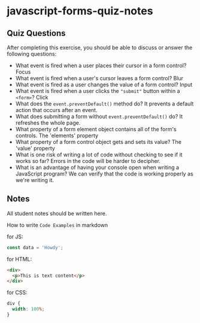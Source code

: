 # javascript-forms-quiz-notes

## Quiz Questions

After completing this exercise, you should be able to discuss or answer the following questions:

- What event is fired when a user places their cursor in a form control?
  Focus
- What event is fired when a user's cursor leaves a form control?
  Blur
- What event is fired as a user changes the value of a form control?
  Input
- What event is fired when a user clicks the `"submit"` button within a `<form>`?
  Click
- What does the `event.preventDefault()` method do?
  It prevents a default action that occurs after an event.
- What does submitting a form without `event.preventDefault()` do?
  It refreshes the whole page.
- What property of a form element object contains all of the form's controls.
  The 'elements' property
- What property of a form control object gets and sets its value?
  The 'value' property
- What is one risk of writing a lot of code without checking to see if it works so far?
  Errors in the code will be harder to decipher.
- What is an advantage of having your console open when writing a JavaScript program?
  We can verify that the code is working properly as we're writing it.

## Notes

All student notes should be written here.

How to write `Code Examples` in markdown

for JS:

```javascript
const data = 'Howdy';
```

for HTML:

```html
<div>
  <p>This is text content</p>
</div>
```

for CSS:

```css
div {
  width: 100%;
}
```
